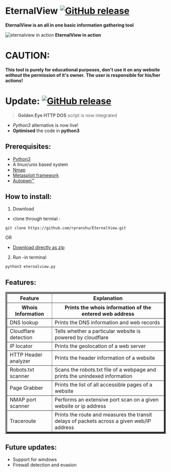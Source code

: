 # EternalView [![GitHub release](https://img.shields.io/badge/Built--With-Swag-green.svg?style=flat-square?&colorA=e76b36&?&colorB=d55b33)]()

**EternalView is an all in one basic information gathering tool**


![eternalview in action](https://raw.githubusercontent.com/rpranshu/EternalView/master/eternal.png)
**EternalView in action**

# CAUTION:
**This tool is purely for educational purposes, don't use it on any website *without* the permission of it's owner.**
**The user is responsible for his/her actions!**


# Update:  [![GitHub release](https://img.shields.io/badge/Release-v2-green.svg?&colorA=024a70&?&colorB=0779b5)]()
> **Golden Eye HTTP DOS** script is now integrated
- *Python3* alternative is now live!
- **Optimised** the code in **python3**

## Prerequisites:

  -  [Python3](https://www.python.org/downloads/release/python-364/)
  -  A linux/unix based system
  -  [Nmap](https://nmap.org/download.html)
  -  [Metasploit framework](https://metasploit.help.rapid7.com/docs/installing-the-metasploit-framework)
  -  [Autopwn™](https://github.com/rpranshu/Autopwn/releases/tag/2)
 
 ## How to install: 
 1. Download
 - clone through termial :
  ``` 
  git clone https://github.com/rpranshu/EternalView.git
  ```
  OR
  - [Download directly as zip](https://github.com/rpranshu/EternalView.git)
  2. Run
  -in terminal
  ```
  python3 eternalview.py
  ```
  
## Features:
<table border="5" align=center>
  <tr><th>Feature</th><th align=center>Explanation</th></tr>
  <tr><th>Whois Information</th><th>Prints the whois information of the entered web address</th></tr>
  <tr><td>DNS lookup</td><td>Prints the DNS information and web records</td></tr>
  <tr><td>Cloudflare detection</td><td>Tells whether a particular website is powered by cloudflare</td></tr>
  <tr><td>IP locator</td><td>Prints the geolocation of a web server</td></tr>
  <tr><td>HTTP Header analyzer</td><td>Prints the header information of a website</td></tr>
  <tr><td>Robots.txt scanner</td><td>Scans the robots.txt file of a webpage and prints the unindexed information</td></tr>
  <tr><td>Page Grabber</td><td>Prints the list of all accessible pages of a website</td></tr>
  <tr><td>NMAP port scanner</td><td>Performs an extensive port scan on a given website or ip address</td></tr>
  <tr><td>Traceroute</td><td>Prints the route and measures the transit delays of packets across a given web/IP address</td></tr>
</table>
  
## Future updates:
 - Support for windows<br>
 - Firewall detection and evasion<br>
